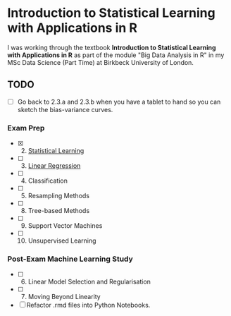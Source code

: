 # Introduction to Statistical Learning with Applications in R

I was working through the textbook **Introduction to Statistical Learning with Applications in R** as part of the module "Big Data Analysis in R" in my MSc Data Science (Part Time) at Birkbeck University of London.

## TODO

- [ ] Go back to 2.3.a and 2.3.b when you have a tablet to hand so you can sketch the bias-variance curves.

### Exam Prep

- [x] 2. [Statistical Learning](02-statistical-learning.Rmd)
- [ ] 3. [Linear Regression](03-linear-regression.Rmd)
- [ ] 4. Classification
- [ ] 5. Resampling Methods
- [ ] 8. Tree-based Methods
- [ ] 9. Support Vector Machines
- [ ] 10. Unsupervised Learning

### Post-Exam Machine Learning Study

- [ ] 6. Linear Model Selection and Regularisation
- [ ] 7. Moving Beyond Linearity
- [ ] Refactor .rmd files into Python Notebooks.

